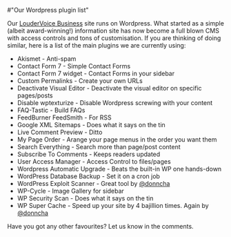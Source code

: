 #"Our Wordpress plugin list"


 Our <a href="http://www.loudervoice.com/">LouderVoice Business</a> site runs on Wordpress. What started as a simple (albeit award-winning!) information site has now become a full blown CMS with access controls and tons of customisation. If you are thinking of doing similar, here is a list of the main plugins we are currently using:<p /> <ul><li>Akismet - Anti-spam </li><li>Contact Form 7 - Simple Contact Forms</li><li>Contact Form 7 widget - Contact Forms in your sidebar </li><li>Custom Permalinks - Create your own URLs </li><li>Deactivate Visual Editor - Deactivate the visual editor on specific pages/posts </li> <li>Disable wptexturize - Disable Wordpress screwing with your content </li><li>FAQ-Tastic - Build FAQs </li><li>FeedBurner FeedSmith - For RSS </li><li>Google XML Sitemaps - Does what it says on the tin </li> <li>Live Comment Preview - Ditto </li><li>My Page Order - Arange your page menus in the order you want them </li><li>Search Everything - Search more than page/post content </li><li>Subscribe To Comments - Keeps readers updated </li> <li>User Access Manager - Access Control to files/pages </li><li>Wordpress Automatic Upgrade - Beats the built-in WP one hands-down </li><li>WordPress Database Backup - Set it on a cron job </li><li>WordPress Exploit Scanner - Great tool by <a href="http://twitter.com/donncha">@donncha</a> </li> <li>WP-Cycle - Image Gallery for sidebar </li><li>WP Security Scan - Does what it says on the tin </li><li>WP Super Cache - Speed up your site by 4 bajillion times. Again by <a href="http://twitter.com/donncha">@donncha</a></li> </ul>Have you got any other favourites? Let us know in the comments.
 
